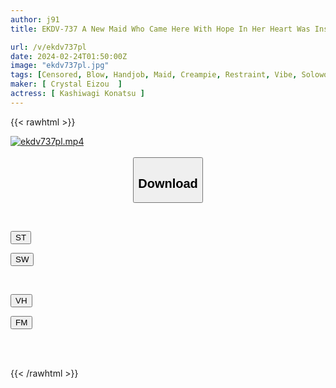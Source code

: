 ```yaml
---
author: j91
title: EKDV-737 A New Maid Who Came Here With Hope In Her Heart Was Inseminated And Trained In Convulsive Treatment From Morning Until Night. She Was Raped To The Point That She Wanted To Cry By A Man Who Felt Nothing But Disgust... Konatsu Kashiwagi

url: /v/ekdv737pl
date: 2024-02-24T01:50:00Z
image: "ekdv737pl.jpg"
tags: [Censored, Blow, Handjob, Maid, Creampie, Restraint, Vibe, Solowork, Masturbation, Cunnilingus, Big Tits, Titty Fuck, Beautiful Girl, Cowgirl, Finger Fuck, Electric Massager, 69, Shaved, Deep Throating, Close Up, Back]
maker: [ Crystal Eizou  ]
actress: [ Kashiwagi Konatsu ]
---
```



{{< rawhtml >}}

<div class="video" data-videoid="JX1G12DAg8Hevb">
    <a href="javascript:;">
        <img src="/v/ekdv737pl/ekdv737pl.jpg" width="WIDTH" height="HEIGHT" alt="ekdv737pl.mp4" loading="lazy">
    </a>
</div>

<script type="text/javascript" src="https://j91.asia/asset/on-demand-st.js"></script>

<br>
  <link rel="stylesheet" href="https://j91.asia/asset/bs5.css">
  
  <center>
  <button class="btn btn-primary" type="button" data-bs-toggle="collapse" data-bs-target=".multi-collapse" aria-expanded="false" aria-controls="multiCollapseExample1 multiCollapseExample2"><h2>Download</h2></button></center>
</p>
<div class="row">
  <div class="col">
    <div class="collapse multi-collapse" id="multiCollapseExample1">
      <div class="card card-body">
	      	      <br>
<div class="buttons">  
<p><a href="https://streamtape.to/v/JX1G12DAg8Hevb" target="_blank"><button class="btn-hover color-3"><i class="fa fa-download"></i> ST</button></a></p>
<p><a href="https://cdnwish.com/25zhf0wnrjnw" target="_blank"><button class="btn-hover color-2"><i class="fa fa-download"></i> SW</button></a></p></div>
    </div>
  </div>
</div>
  <div class="col">
    <div class="collapse multi-collapse" id="multiCollapseExample2">
      <div class="card card-body">
	      <br>
<div class="buttons">
<p><a href="javascript:;"><button class="btn-hover color-9"><i class="fa fa-download"></i> VH</button></a></p>
<p><a href="javascript:;"><button class="btn-hover color-8"><i class="fa fa-download"></i> FM</button></a></p></div>
<br><br>
      </div>
    </div>
  </div>
</div>

{{< /rawhtml >}}